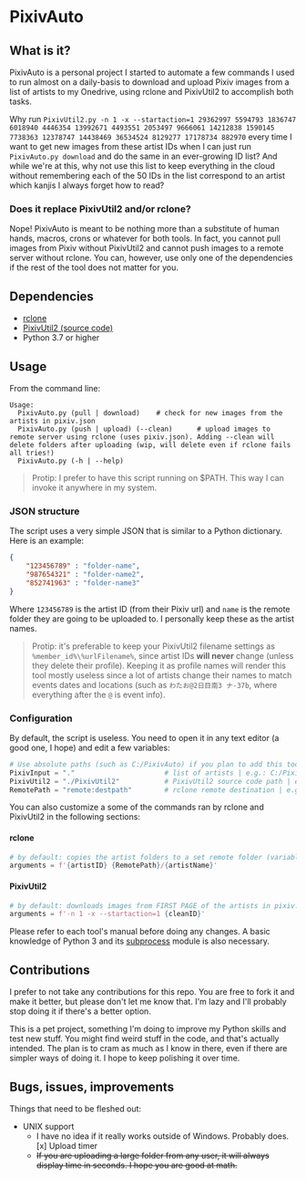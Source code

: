 # PixivAuto

## What is it?

PixivAuto is a personal project I started to automate a few commands I used to run almost on a daily-basis to download and upload Pixiv images from a list of artists to my Onedrive, using rclone and PixivUtil2 to accomplish both tasks.

Why run ``PixivUtil2.py -n 1 -x --startaction=1 29362997 5594793 1836747 6018940 4446354 13992671 4493551 2053497 9666061 14212838 1590145 7738363 12378747 14438469 36534524 8129277 17178734 882970`` every time I want to get new images from these artist IDs when I can just run ``PixivAuto.py download`` and do the same in an ever-growing ID list? And while we're at this, why not use this list to keep everything in the cloud without remembering each of the 50 IDs in the list correspond to an artist which kanjis I always forget how to read?

### Does it replace PixivUtil2 and/or rclone?

Nope! PixivAuto is meant to be nothing more than a substitute of human hands, macros, crons or whatever for both tools. In fact, you cannot pull images from Pixiv without PixivUtil2 and cannot push images to a remote server without rclone. You can, however, use only one of the dependencies if the rest of the tool does not matter for you.

## Dependencies

- [rclone](https://rclone.org/)
- [PixivUtil2 (source code)](https://github.com/Nandaka/PixivUtil2/)
- Python 3.7 or higher

## Usage

From the command line:

```shell
Usage:
  PixivAuto.py (pull | download)    # check for new images from the artists in pixiv.json
  PixivAuto.py (push | upload) (--clean)      # upload images to remote server using rclone (uses pixiv.json). Adding --clean will delete folders after uploading (wip, will delete even if rclone fails all tries!)
  PixivAuto.py (-h | --help)
```

> Protip: I prefer to have this script running on $PATH. This way I can invoke it anywhere in my system.

### JSON structure

The script uses a very simple JSON that is similar to a Python dictionary. Here is an example:

```json
{
    "123456789" : "folder-name",
    "987654321" : "folder-name2",
    "852741963" : "folder-name3"
}
```

Where ``123456789`` is the artist ID (from their Pixiv url) and ``name`` is the remote folder they are going to be uploaded to. I personally keep these as the artist names.

> Protip: it's preferable to keep your PixivUtil2 filename settings as ``%member_id%\%urlFilename%``, since artist IDs **will never** change (unless they delete their profile). Keeping it as profile names will render this tool mostly useless since a lot of artists change their names to match events dates and locations (such as ``わたお@2日目南3 ナ-37b``, where everything after the ``@`` is event info).

### Configuration

By default, the script is useless. You need to open it in any text editor (a good one, I hope) and edit a few variables:

```python
# Use absolute paths (such as C:/PixivAuto) if you plan to add this tool to your $PATH
PixivInput = "."                      # list of artists | e.g.: C:/PixivAuto or /home/user/PixivAuto
PixivUtil2 = "./PixivUtil2"           # PixivUtil2 source code path | e.g.: C:/PixivUtil2 or /home/user/PixivUtil2
RemotePath = "remote:destpath"        # rclone remote destination | e.g.: onedrive:MyPictures/Hentai
```

You can also customize a some of the commands ran by rclone and PixivUtil2 in the following sections:

#### rclone

```python
# by default: copies the artist folders to a set remote folder (variable RemotePath above)
arguments = f'{artistID} {RemotePath}/{artistName}'
```

#### PixivUtil2

```python
# by default: downloads images from FIRST PAGE of the artists in pixiv.json and closes PixivUtil2 after the process is done
arguments = f'-n 1 -x --startaction=1 {cleanID}'
```

Please refer to each tool's manual before doing any changes. A basic knowledge of Python 3 and its [subprocess](https://docs.python.org/3/library/subprocess.html#older-high-level-api) module is also necessary.

## Contributions

I prefer to not take any contributions for this repo. You are free to fork it and make it better, but please don't let me know that. I'm lazy and I'll probably stop doing it if there's a better option.

This is a pet project, something I'm doing to improve my Python skills and test new stuff. You might find weird stuff in the code, and that's actually intended. The plan is to cram as much as I know in there, even if there are simpler ways of doing it. I hope to keep polishing it over time.

## Bugs, issues, improvements

Things that need to be fleshed out:

- UNIX support
  - I have no idea if it really works outside of Windows. Probably does.
[x] Upload timer
  - ~~If you are uploading a large folder from any user, it will always display time in seconds. I hope you are good at math.~~
